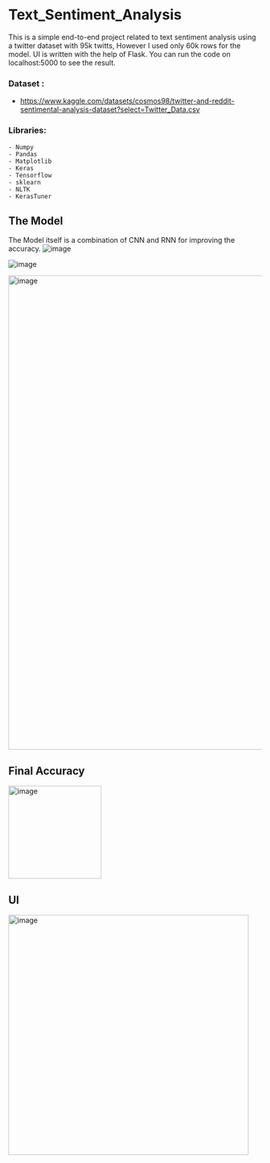 # Text_Sentiment_Analysis



This is a simple end-to-end project related to text sentiment analysis using a twitter dataset with 95k twitts, However I used only 60k rows for the model. UI is written with the help of Flask. You can run the code on localhost:5000 to see the result.


### Dataset :

- https://www.kaggle.com/datasets/cosmos98/twitter-and-reddit-sentimental-analysis-dataset?select=Twitter_Data.csv

### Libraries:
    - Numpy
    - Pandas
    - Matplotlib
    - Keras
    - Tensorflow
    - sklearn
    - NLTK
    - KerasTuner
    
    
    
 ## The Model
 
 The Model itself is a combination of CNN and RNN for improving the accuracy. 
 ![image](https://user-images.githubusercontent.com/36227279/207989839-e432dc34-19dd-4127-94b0-714b94dd8ab1.png)


![image](https://user-images.githubusercontent.com/36227279/207989861-4385184b-c1e8-459a-8df1-c4d3df96963a.png)


<img width="944" alt="image" src="https://user-images.githubusercontent.com/36227279/207989924-5f4873d7-63de-4a1c-84ec-98657580ce4e.png">


## Final Accuracy

<img width="185" alt="image" src="https://user-images.githubusercontent.com/36227279/207989952-0dc24e0b-5974-40ee-822a-5bfd313775b5.png">

    
## UI    
    
<img width="478" alt="image" src="https://user-images.githubusercontent.com/36227279/207990181-f76c207e-89bb-4ed0-be23-e3e27152bd6a.png">
